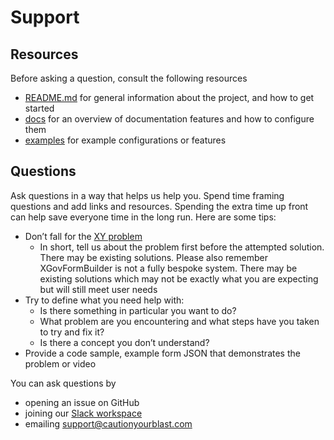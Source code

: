 # Support

## Resources

Before asking a question, consult the following resources

- [README.md](/README.md) for general information about the project, and how to get started
- [docs](/docs/contents.md) for an overview of documentation features and how to configure them
- [examples](https://github.com/XGovFormBuilder/form-builder-examples) for example configurations or features

## Questions

Ask questions in a way that helps us help you. Spend time framing questions and add links and resources. Spending the extra time up front can help save everyone time in the long run. Here are some tips:

- Don’t fall for the [XY problem](https://meta.stackexchange.com/questions/66377/what-is-the-xy-problem/66378#66378)
  - In short, tell us about the problem first before the attempted solution. There may be existing solutions. Please also remember XGovFormBuilder is not a fully bespoke system. There may be existing solutions which may not be exactly what you are expecting but will still meet user needs
- Try to define what you need help with:
  - Is there something in particular you want to do?
  - What problem are you encountering and what steps have you taken to try and fix it?
  - Is there a concept you don’t understand?
- Provide a code sample, example form JSON that demonstrates the problem or video

You can ask questions by

- opening an issue on GitHub
- joining our [Slack workspace](https://join.slack.com/t/xgov-digital-form-bld/shared_invite/zt-xn5ltztf-3_oBzZaziV4sCpDDOGuP6Q)
- emailing [support@cautionyourblast.com](mailto:support@cautionyourblast.com)
